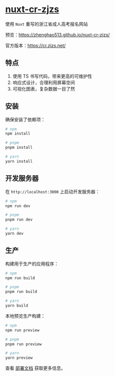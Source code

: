 # [nuxt-cr-zjzs](https://github.com/zhenghao513/nuxt-cr-zjzs)

使用 `Nuxt` 重写的浙江省成人高考报名网站

预览：https://zhenghao513.github.io/nuxt-cr-zjzs/

官方版本：https://cr.zjzs.net/

## 特点

1. 使用 TS 书写代码，带来更高的可维护性
2. 响应式设计，合理利用屏幕空间
3. 可视化图表，复杂数据一目了然

## 安装

确保安装了依赖项：

```bash
# npm
npm install

# pnpm
pnpm install

# yarn
yarn install
```

## 开发服务器

在 `http://localhost:3000` 上启动开发服务器：

```bash
# npm
npm run dev

# pnpm
pnpm run dev

# yarn
yarn dev
```

## 生产

构建用于生产的应用程序：

```bash
# npm
npm run build

# pnpm
pnpm run build

# yarn
yarn build
```

本地预览生产构建：

```bash
# npm
npm run preview

# pnpm
pnpm run preview

# yarn
yarn preview
```

查看 [部署文档](https://nuxt.com/docs/getting-started/deployment) 获取更多信息。
